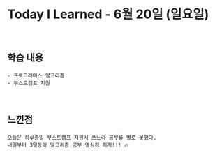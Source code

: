 # Today I Learned - 6월 20일 (일요일)

<br>

## 학습 내용
```
- 프로그래머스 알고리즘
- 부스트캠프 지원
```

<br>

## 느낀점
```
오늘은 하루종일 부스트캠프 지원서 쓰느라 공부를 별로 못했다.
내일부터 3일동아 알고리즘 공부 열심히 하자!!! 🔥
```


